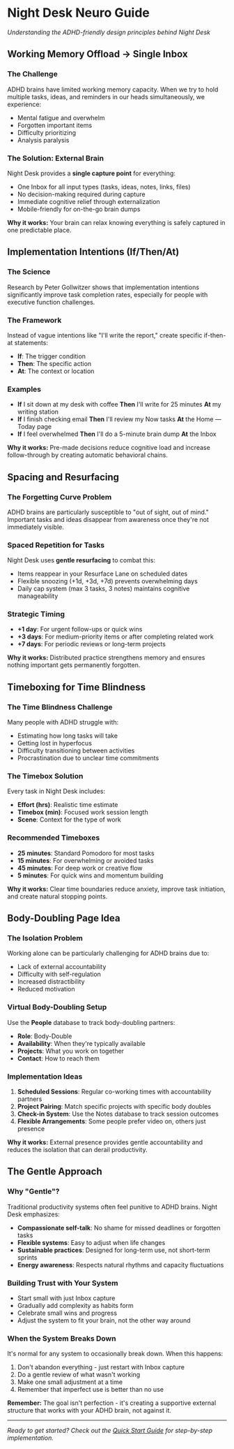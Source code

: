 # Night Desk Neuro Guide

*Understanding the ADHD-friendly design principles behind Night Desk*

## Working Memory Offload → Single Inbox

### The Challenge
ADHD brains have limited working memory capacity. When we try to hold multiple tasks, ideas, and reminders in our heads simultaneously, we experience:
- Mental fatigue and overwhelm
- Forgotten important items
- Difficulty prioritizing
- Analysis paralysis

### The Solution: External Brain
Night Desk provides a **single capture point** for everything:
- One Inbox for all input types (tasks, ideas, notes, links, files)
- No decision-making required during capture
- Immediate cognitive relief through externalization
- Mobile-friendly for on-the-go brain dumps

**Why it works:** Your brain can relax knowing everything is safely captured in one predictable place.

## Implementation Intentions (If/Then/At)

### The Science
Research by Peter Gollwitzer shows that implementation intentions significantly improve task completion rates, especially for people with executive function challenges.

### The Framework
Instead of vague intentions like "I'll write the report," create specific if-then-at statements:
- **If**: The trigger condition
- **Then**: The specific action
- **At**: The context or location

### Examples
- **If** I sit down at my desk with coffee **Then** I'll write for 25 minutes **At** my writing station
- **If** I finish checking email **Then** I'll review my Now tasks **At** the Home — Today page
- **If** I feel overwhelmed **Then** I'll do a 5-minute brain dump **At** the Inbox

**Why it works:** Pre-made decisions reduce cognitive load and increase follow-through by creating automatic behavioral chains.

## Spacing and Resurfacing

### The Forgetting Curve Problem
ADHD brains are particularly susceptible to "out of sight, out of mind." Important tasks and ideas disappear from awareness once they're not immediately visible.

### Spaced Repetition for Tasks
Night Desk uses **gentle resurfacing** to combat this:
- Items reappear in your Resurface Lane on scheduled dates
- Flexible snoozing (+1d, +3d, +7d) prevents overwhelming days
- Daily cap system (max 3 tasks, 3 notes) maintains cognitive manageability

### Strategic Timing
- **+1 day**: For urgent follow-ups or quick wins
- **+3 days**: For medium-priority items or after completing related work
- **+7 days**: For periodic reviews or long-term projects

**Why it works:** Distributed practice strengthens memory and ensures nothing important gets permanently forgotten.

## Timeboxing for Time Blindness

### The Time Blindness Challenge
Many people with ADHD struggle with:
- Estimating how long tasks will take
- Getting lost in hyperfocus
- Difficulty transitioning between activities
- Procrastination due to unclear time commitments

### The Timebox Solution
Every task in Night Desk includes:
- **Effort (hrs)**: Realistic time estimate
- **Timebox (min)**: Focused work session length
- **Scene**: Context for the type of work

### Recommended Timeboxes
- **25 minutes**: Standard Pomodoro for most tasks
- **15 minutes**: For overwhelming or avoided tasks
- **45 minutes**: For deep work or creative flow
- **5 minutes**: For quick wins and momentum building

**Why it works:** Clear time boundaries reduce anxiety, improve task initiation, and create natural stopping points.

## Body-Doubling Page Idea

### The Isolation Problem
Working alone can be particularly challenging for ADHD brains due to:
- Lack of external accountability
- Difficulty with self-regulation
- Increased distractibility
- Reduced motivation

### Virtual Body-Doubling Setup
Use the **People** database to track body-doubling partners:
- **Role**: Body-Double
- **Availability**: When they're typically available
- **Projects**: What you work on together
- **Contact**: How to reach them

### Implementation Ideas
1. **Scheduled Sessions**: Regular co-working times with accountability partners
2. **Project Pairing**: Match specific projects with specific body doubles
3. **Check-in System**: Use the Notes database to track session outcomes
4. **Flexible Arrangements**: Some people prefer video on, others just presence

**Why it works:** External presence provides gentle accountability and reduces the isolation that can derail productivity.

## The Gentle Approach

### Why "Gentle"?
Traditional productivity systems often feel punitive to ADHD brains. Night Desk emphasizes:
- **Compassionate self-talk**: No shame for missed deadlines or forgotten tasks
- **Flexible systems**: Easy to adjust when life changes
- **Sustainable practices**: Designed for long-term use, not short-term sprints
- **Energy awareness**: Respects natural rhythms and capacity fluctuations

### Building Trust with Your System
- Start small with just Inbox capture
- Gradually add complexity as habits form
- Celebrate small wins and progress
- Adjust the system to fit your brain, not the other way around

### When the System Breaks Down
It's normal for any system to occasionally break down. When this happens:
1. Don't abandon everything - just restart with Inbox capture
2. Do a gentle review of what wasn't working
3. Make one small adjustment at a time
4. Remember that imperfect use is better than no use

**Remember:** The goal isn't perfection - it's creating a supportive external structure that works with your ADHD brain, not against it.

---

*Ready to get started? Check out the [Quick Start Guide](quick-start.md) for step-by-step implementation.*
